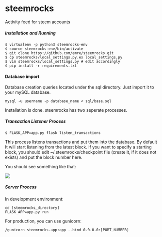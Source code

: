 # steemrocks
Activity feed for steem accounts

##### Installation and Running
```
$ virtualenv -p python3 steemrocks-env
$ source steemrocks-env/bin/activate
$ git clone https://github.com/emre/steemrocks.git
$ cp steemrocks/local_settings.py.ex local_settings.py
$ vim steemrocks/local_settings.py # edit accordingly
$ pip install -r requirements.txt
```

#### Database import

Database creation queries located under the sql directory. Just import it
to your mySQL database.
```
mysql -u username -p database_name < sql/base.sql

```
Installation is done. steemrocks has two seperate processes.

##### Transaction Listener Process
```
$ FLASK_APP=app.py flask listen_transactions
```

This process listens transactions and put them into the database. By default
It will start listening from the latest block. If you want to specify a starting
block, you should edit ~/.steemrocks/checkpoint file (create it, if it does not exists) 
and put the block number here.

You should see something like that:

<img src="https://i.hizliresim.com/Oyo6WP.png">

##### Server Process

In development environment:

```
cd [steemrocks_directory]
FLASK_APP=app.py run
```

For production, you can use gunicorn:

```
/gunicorn steemrocks.app:app --bind 0.0.0.0:[PORT_NUMBER]
```


